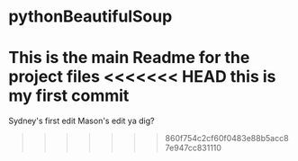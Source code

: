 # pythonBeautifulSoup
This is the main Readme for the project files
<<<<<<< HEAD
this is my first commit
=======
Sydney's first edit
Mason's edit ya dig?
>>>>>>> 860f754c2cf60f0483e88b5acc87e947cc831110
